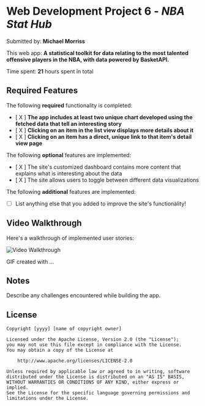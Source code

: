 # Web Development Project 6 - *NBA Stat Hub*

Submitted by: **Michael Morriss**

This web app: **A statistical toolkit for data relating to the most talented offensive players in the NBA, with data powered by BasketAPI.**

Time spent: **21** hours spent in total

## Required Features

The following **required** functionality is completed:

- [ X ] **The app includes at least two unique chart developed using the fetched data that tell an interesting story**
- [ X ] **Clicking on an item in the list view displays more details about it**
- [ X ] **Clicking on an item has a direct, unique link to that item's detail view page**


The following **optional** features are implemented:

- [ X ] The site's customized dashboard contains more content that explains what is interesting about the data
- [ X ] The site allows users to toggle between different data visualizations

The following **additional** features are implemented:

* [ ] List anything else that you added to improve the site's functionality!

## Video Walkthrough

Here's a walkthrough of implemented user stories:

<img src='http://i.imgur.com/link/to/your/gif/file.gif' title='Video Walkthrough' width='' alt='Video Walkthrough' />

<!-- Replace this with whatever GIF tool you used! -->
GIF created with ...  
<!-- Recommended tools:
[Kap](https://getkap.co/) for macOS
[ScreenToGif](https://www.screentogif.com/) for Windows
[peek](https://github.com/phw/peek) for Linux. -->

## Notes

Describe any challenges encountered while building the app.

## License

    Copyright [yyyy] [name of copyright owner]

    Licensed under the Apache License, Version 2.0 (the "License");
    you may not use this file except in compliance with the License.
    You may obtain a copy of the License at

        http://www.apache.org/licenses/LICENSE-2.0

    Unless required by applicable law or agreed to in writing, software
    distributed under the License is distributed on an "AS IS" BASIS,
    WITHOUT WARRANTIES OR CONDITIONS OF ANY KIND, either express or implied.
    See the License for the specific language governing permissions and
    limitations under the License.
